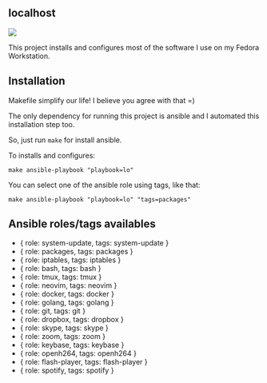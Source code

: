localhost
---

![](https://raw.githubusercontent.com/lborguetti/localhost/master/assets/localhost-127.0.0.1.jpg)

This project installs and configures most of the software I use on my Fedora Workstation.

## Installation

Makefile simplify our life! I believe you agree with that =)

The only dependency for running this project is ansible and I automated this installation step too.

So, just run `make` for install ansible.

To installs and configures:

```shell
make ansible-playbook "playbook=lo"
```

You can select one of the ansible role using tags, like that:

```shell
make ansible-playbook "playbook=lo" "tags=packages"
```

## Ansible roles/tags availables

- { role: system-update, tags: system-update }
- { role: packages, tags: packages }
- { role: iptables, tags: iptables }
- { role: bash, tags: bash }
- { role: tmux, tags: tmux }
- { role: neovim, tags: neovim }
- { role: docker, tags: docker }
- { role: golang, tags: golang }
- { role: git, tags: git }
- { role: dropbox, tags: dropbox }
- { role: skype, tags: skype }
- { role: zoom, tags: zoom }
- { role: keybase, tags: keybase }
- { role: openh264, tags: openh264 }
- { role: flash-player, tags: flash-player }
- { role: spotify, tags: spotify }
